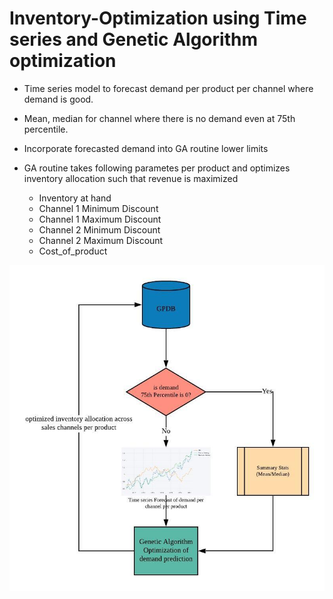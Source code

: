 # Inventory-Optimization using Time series and Genetic Algorithm optimization

* Time series model to forecast demand per product per channel where demand is good. 
* Mean, median for channel where there is no demand even at 75th percentile. 
* Incorporate forecasted demand into GA routine lower limits
* GA routine takes following parametes per product and optimizes inventory allocation such that revenue is maximized

  * Inventory at hand
  * Channel 1 Minimum Discount
  * Channel 1 Maximum Discount
  * Channel 2 Minimum Discount
  * Channel 2 Maximum Discount
  * Cost_of_product
  

![alt text](https://github.com/pnagula/Inventory-Optimization/blob/master/GA%20Optimization.jpeg)
